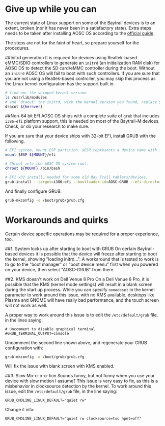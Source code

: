 Give up while you can
=====================
The current state of Linux support on some of the Baytrail devices is to an extent, broken 
(nor it has never been in a satisfactory state). Extra steps needs to be taken after 
installing AOSC OS according to the 
[official guide](https://github.com/AOSC-Dev/aosc-os/blob/master/how-to-install.md).

The steps are not for the faint of heart, so prepare yourself for the procedures.

##Initrd generation
It is required for devices using Realtek-based eMMC/SDIO controllers to generate an `initrd`
(an initialization RAM disk) for AOSC OS to detect the SD card/eMMC controller during the
boot. Without an `initrd` AOSC OS will fail to boot with such controllers. If you are sure
that you are not using a Realtek-based controller, you may skip this process as the Linux
kernel configuration has the support built in.

```bash
# find our the shipped kernel version
ls /usr/lib/modules
# and "dracut" the initrd, with the kernel version you found, replace ${kernver} with the one you found
dracut ${kernver}
```

##Non-64 bit EFI
AOSC OS ships with a complete suite of `grub` that includes `i386-efi` platform support, this
is needed on most of the Baytrail-M devices. Check, or do your research to make sure.

If you are sure that your device ships with 32-bit EFI, install GRUB with the following.

```bash
# EFI system, mount ESP partition. $ESP represents a device name with full path.
mount $ESP ${MOUNT}/efi

# Chroot into the AOSC OS system root.
chroot ${MOUNT} /bin/bash

# EFI x32 install, needed for some old Bay Trail tablets/devices.
grub-install --target=i386-efi --bootloader-id=AOSC-GRUB --efi-directory=/efi
```

And finally configure GRUB.

```bash
grub-mkconfig -o /boot/grub/grub.cfg
```

Workarounds and quirks
======================
Certain device specific operations may be required for a proper experience, too.

##1. System locks up after starting to boot with GRUB
On certain Baytrail-based devices it is possible that the device will freeze after starting
to boot the kernel, showing "loading initrd...". A workaround that is tested to work is to
go to the "boot manager" or "boot device menu" first when you powered on your device, then
select "AOSC-GRUB" from there.

##2. KMS doesn't work on Dell Venue 8 Pro
On a Dell Venue 8 Pro, it is possible that the KMS (kernel mode settings) will result in a
blank screen during the start up process. While you can specify `nomodeset` in the kernel
parameter to work around this issue, with no KMS available, desktops like Plasma and GNOME
will have really bad performance, and the touch screen will not work as well.

A proper way to work around this issue is to edit the `/etc/default/grub` file, in the lines
saying:

```
# Uncomment to disable graphical terminal
#GRUB_TERMINAL_OUTPUT=console
```

Uncomment the second line shown above, and regenerate your GRUB configuration with:

```bash
grub-mkconfig -o /boot/grub/grub.cfg
```

Will fix the issue with blank screen with KMS enabled.

##3. Slow Mo-o-o-o-tion
Sounds funny, but not funny when you use your device with slow motion I assume? This issue is
very easy to fix, as this is a misbehavior in clocksource detection by the kernel. To work 
around this issue, edit the `/etc/default/grub` file, in the line saying:

```
GRUB_CMDLINE_LINUX_DEFAULT="quiet rw"
```

Change it into:

```
GRUB_CMDLINE_LINUX_DEFAULT="quiet rw clocksource=tsc hpet=off"
```
